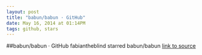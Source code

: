 ```yaml
---
layout: post
title: "babun/babun · GitHub"
date: May 16, 2014 at 01:14PM
tags: github, stars
---
```

##babun/babun · GitHub
fabiantheblind starred babun/babun
[link to source](http://ift.tt/1jejQn3) 
